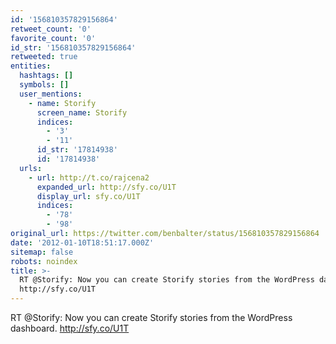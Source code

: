 ```yaml
---
id: '156810357829156864'
retweet_count: '0'
favorite_count: '0'
id_str: '156810357829156864'
retweeted: true
entities:
  hashtags: []
  symbols: []
  user_mentions:
    - name: Storify
      screen_name: Storify
      indices:
        - '3'
        - '11'
      id_str: '17814938'
      id: '17814938'
  urls:
    - url: http://t.co/rajcena2
      expanded_url: http://sfy.co/U1T
      display_url: sfy.co/U1T
      indices:
        - '78'
        - '98'
original_url: https://twitter.com/benbalter/status/156810357829156864
date: '2012-01-10T18:51:17.000Z'
sitemap: false
robots: noindex
title: >-
  RT @Storify: Now you can create Storify stories from the WordPress dashboard.
  http://sfy.co/U1T
---
```


RT @Storify: Now you can create Storify stories from the WordPress dashboard. http://sfy.co/U1T
